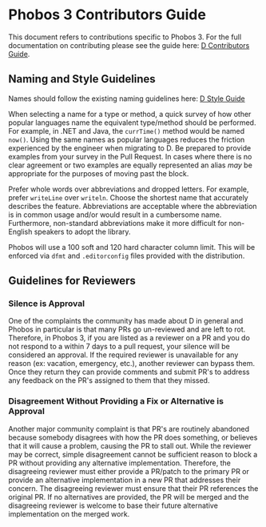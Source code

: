 # Phobos 3 Contributors Guide

This document refers to contributions specific to Phobos 3. For the full documentation on contributing please see the guide here: [D Contributors Guide](https://github.com/dlang/phobos/blob/master/CONTRIBUTING.md).

## Naming and Style Guidelines

Names should follow the existing naming guidelines here: [D Style Guide](https://dlang.org/dstyle.html)

When selecting a name for a type or method, a quick survey of how other popular languages name the equivalent type/method should be performed. For example, in .NET and Java, the `currTime()` method would be named `now()`. Using the same names as popular languages reduces the friction experienced by the engineer when migrating to D. Be prepared to provide examples from your survey in the Pull Request. In cases where there is no clear agreement or two examples are equally represented an alias *may* be appropriate for the purposes of moving past the block.

Prefer whole words over abbreviations and dropped letters. For example, prefer `writeLine` over `writeln`. Choose the shortest name that accurately describes the feature. Abbreviations are acceptable where the abbreviation is in common usage and/or would result in a cumbersome name. Furthermore, non-standard abbreviations make it more difficult for non-English speakers to adopt the library.

Phobos will use a 100 soft and 120 hard character column limit. This will be enforced via `dfmt` and `.editorconfig` files provided with the distribution.

## Guidelines for Reviewers

### Silence is Approval

One of the complaints the community has made about D in general and Phobos in particular is that many PRs go un-reviewed and are left to rot. Therefore, in Phobos 3, if you are listed as a reviewer on a PR and you do not respond to a within 7 days to a pull request, your silence will be considered an approval. If the required reviewer is unavailable for any reason (ex: vacation, emergency, etc.), another reviewer can bypass them. Once they return they can provide comments and submit PR's to address any feedback on the PR's assigned to them that they missed.

### Disagreement Without Providing a Fix or Alternative is Approval

Another major community complaint is that PR's are routinely abandoned because somebody disagrees with how the PR does something, or believes that it will cause a problem, causing the PR to stall out. While the reviewer may be correct, simple disagreement cannot be sufficient reason to block a PR without providing any alternative implementation. Therefore, the disagreeing reviewer must either provide a PR/patch to the primary PR or provide an alternative implementation in a new PR that addresses their concern. The disagreeing reviewer must ensure that their PR references the original PR. If no alternatives are provided, the PR will be merged and the disagreeing reviewer is welcome to base their future alternative implementation on the merged work.
